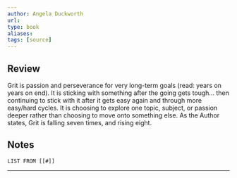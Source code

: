 ```yaml
---
author: Angela Duckworth
url: 
type: book
aliases: 
tags: [source]
---
```

## Review
Grit is passion and perseverance for very long-term goals (read: years on years on end). It is sticking with something after the going gets tough... then continuing to stick with it after it gets easy again and through more easy/hard cycles. It is choosing to explore one topic, subject, or passion deeper rather than choosing to move onto something else. As the Author states, Grit is falling seven times, and rising eight.

## Notes
```dataview
LIST FROM [[#]]
```

---